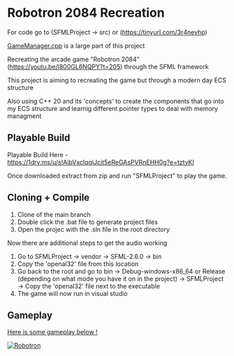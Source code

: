# Robotron 2084 Recreation

For code go to (SFMLProject -> src) or (https://tinyurl.com/3r4nevhp)

[GameManager.cpp](https://github.com/Brad0408/ArcadeGame/blob/main/SFMLProject/src/GameManager.cpp) is a large part of this project

Recreating the arcade game "Robotron 2084" (https://youtu.be/l800GL6NQPY?t=205) through the SFML framework

This project is aiming to recreating the game but through a modern day ECS structure

Also using C++ 20 and its 'concepts' to create the components that go into my ECS structure and learnig different pointer types to deal with memory managment


## Playable Build

Playable Build Here - https://1drv.ms/u/s!AibVxcIqqiJcit5eReGAsPVRnEHH0g?e=tztyKl

Once downloaded extract from zip and run "SFMLProject" to play the game.


## Cloning + Compile

1) Clone of the main branch
2) Double click the .bat file to generate project files
3) Open the projec with the .sln file in the root directory

Now there are additional steps to get the audio working
1) Go to SFMLProject -> vendor -> SFML-2.6.0 -> bin
2) Copy the 'openal32' file from this location
3) Go back to the root and go to bin -> Debug-windows-x86_64 or Release (depending on what mode you have it on in the project) -> SFMLProject -> Copy the 'openal32' file next to the executable
4) The game will now run in visual studio


## Gameplay

<ins> Here is some gameplay below ! </ins>

[![Robotron](https://i.ytimg.com/vi/adypIm5LvcQ/maxresdefault.jpg?sqp=-oaymwEmCIAKENAF8quKqQMa8AEB-AH-CYAC0AWKAgwIABABGH8gEygTMA8=&amp;rs=AOn4CLBGf-b7ap22g0jiwROJa1cqly0JDQ)](https://youtu.be/adypIm5LvcQ)
